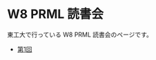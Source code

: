 W8 PRML 読書会
====

東工大で行っている W8 PRML 読書会のページです。

- [第1回](https://github.com/daimatz/w8prml/blob/master/files/2012-09-11/2012-09-11.md)

